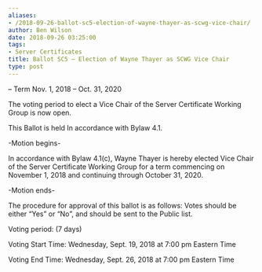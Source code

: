 ```yaml
---
aliases:
- /2018-09-26-ballot-sc5-election-of-wayne-thayer-as-scwg-vice-chair/
author: Ben Wilson
date: 2018-09-26 03:25:00
tags:
- Server Certificates
title: Ballot SC5 – Election of Wayne Thayer as SCWG Vice Chair
type: post
---
```


– Term Nov. 1, 2018 – Oct. 31, 2020

The voting period to elect a Vice Chair of the Server Certificate Working Group is now open.

This Ballot is held In accordance with Bylaw 4.1.

-Motion begins-

In accordance with Bylaw 4.1(c), Wayne Thayer is hereby elected Vice Chair of the Server Certificate Working Group for a term commencing on November 1, 2018 and continuing through October 31, 2020.

-Motion ends-

The procedure for approval of this ballot is as follows: Votes should be either “Yes” or “No”, and should be sent to the Public list.

Voting period: (7 days)

Voting Start Time: Wednesday, Sept. 19, 2018 at 7:00 pm Eastern Time

Voting End Time: Wednesday, Sept. 26, 2018 at 7:00 pm Eastern Time